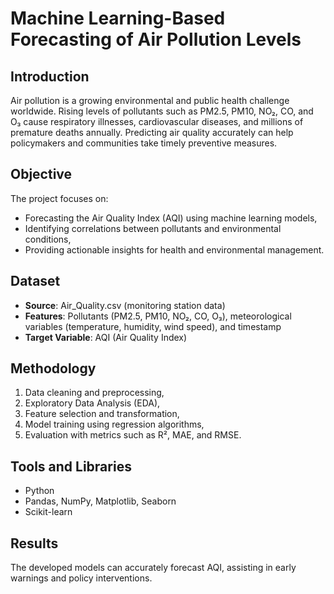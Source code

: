 # Machine Learning-Based Forecasting of Air Pollution Levels

## Introduction
Air pollution is a growing environmental and public health challenge worldwide. Rising levels of pollutants such as PM2.5, PM10, NO₂, CO, and O₃ cause respiratory illnesses, cardiovascular diseases, and millions of premature deaths annually. Predicting air quality accurately can help policymakers and communities take timely preventive measures.

## Objective
The project focuses on:
- Forecasting the Air Quality Index (AQI) using machine learning models,  
- Identifying correlations between pollutants and environmental conditions,  
- Providing actionable insights for health and environmental management.  

## Dataset
- **Source**: Air_Quality.csv (monitoring station data)  
- **Features**: Pollutants (PM2.5, PM10, NO₂, CO, O₃), meteorological variables (temperature, humidity, wind speed), and timestamp  
- **Target Variable**: AQI (Air Quality Index)  

## Methodology
1. Data cleaning and preprocessing,  
2. Exploratory Data Analysis (EDA),  
3. Feature selection and transformation,  
4. Model training using regression algorithms,  
5. Evaluation with metrics such as R², MAE, and RMSE.  

## Tools and Libraries
- Python  
- Pandas, NumPy, Matplotlib, Seaborn  
- Scikit-learn  

## Results
The developed models can accurately forecast AQI, assisting in early warnings and policy interventions.

